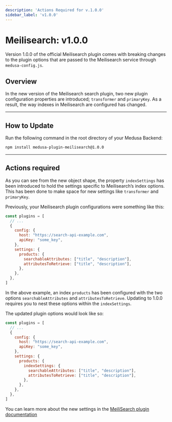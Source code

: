 ```yaml
---
description: 'Actions Required for v.1.0.0'
sidebar_label: 'v1.0.0'
---
```


# Meilisearch: v1.0.0

Version 1.0.0 of the official Meilisearch plugin comes with breaking changes to the plugin options that are passed to the Meilisearch service through `medusa-config.js`.

## Overview

In the new version of the Meilisearch search plugin, two new plugin configuration properties are introduced; `transformer` and `primaryKey`.  As a result, the way indexes in Meilisearch are configured has changed. 

---

## How to Update

Run the following command in the root directory of your Medusa Backend:

```bash npm2yarn
npm install medusa-plugin-meilisearch@1.0.0
```

---

## Actions required

As you can see from the new object shape, the property `indexSettings` has been introduced to hold the settings specific to Meilisearch’s index options. This has been done to make space for new settings like `transformer` and `primaryKey`. 

Previously, your Meilisearch plugin configurations were something like this:

```js title=medusa-config.js
const plugins = [
  // ...
  {
    config: {
      host: "https://search-api-example.com",
      apiKey: "some_key",
    },
    settings: {
      products: {
        searchableAttributes: ["title", "description"],
        attributesToRetrieve: ["title", "description"],
      },
    },
  },
]
```

In the above example, an index `products` has been configured with the two options `searchableAttributes` and `attributesToRetrieve`. Updating to 1.0.0 requires you to nest these options within the `indexSettings`. 

The updated plugin options would look like so:

```js
const plugins = [
  // ...
  {
    config: {
      host: "https://search-api-example.com",
      apiKey: "some_key",
    },
    settings: {
      products: {
        indexSettings: {
          searchableAttributes: ["title", "description"],
          attributesToRetrieve: ["title", "description"],	
        },
      },
    },
  },
]
```

You can learn more about the new settings in the [MeiliSearch plugin documentation](../../../plugins/search/meilisearch.md)
